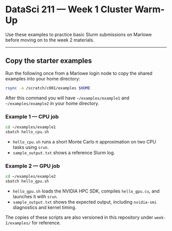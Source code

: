 # DataSci 211 — Week 1 Cluster Warm-Up

Use these examples to practice basic Slurm submissions on Marlowe before moving on to the week 2 materials.

---

## Copy the starter examples
Run the following once from a Marlowe login node to copy the shared examples into your home directory:

```bash
rsync -a /scratch/c001/examples $HOME
```

After this command you will have `~/examples/example1` and `~/examples/example2` in your home directory.

### Example 1 — CPU job
```bash
cd ~/examples/example1
sbatch hello_cpu.sh
```
- `hello_cpu.sh` runs a short Monte Carlo π approximation on two CPU tasks using `srun`.
- `sample_output.txt` shows a reference Slurm log.

### Example 2 — GPU job
```bash
cd ~/examples/example2
sbatch hello_gpu.sh
```
- `hello_gpu.sh` loads the NVIDIA HPC SDK, compiles `hello_gpu.cu`, and launches it with `srun`.
- `sample_output.txt` shows the expected output, including `nvidia-smi` diagnostics and kernel timing.

The copies of these scripts are also versioned in this repository under `week-1/examples/` for reference.
